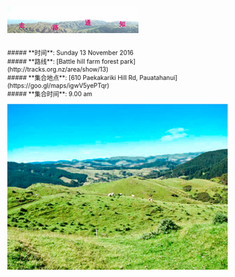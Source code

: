 ![skyline](_images/skyline2.png)

<br/>
##### **时间**: Sunday 13 November 2016
<br/>
##### **路线**: [Battle hill farm forest park](http://tracks.org.nz/area/show/13)
<br/>
##### **集合地点**: [610 Paekakariki Hill Rd, Pauatahanui](https://goo.gl/maps/igwV5yePTqr)
<br/>
##### **集合时间**: 9.00 am 

<br/>









![battle_hill2](_images/battle_hill2.jpg)
<br/>


